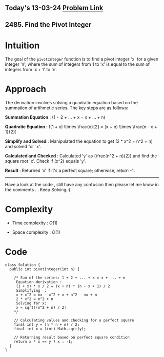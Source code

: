 ## Today's 13-03-24 [Problem Link](https://leetcode.com/problems/find-the-pivot-integer/description/?envType=daily-question&envId=2024-03-13)
## 2485. Find the Pivot Integer

# Intuition
<!-- Describe your first thoughts on how to solve this problem. -->
The goal of the `pivotInteger` function is to find a pivot integer 'x' for a given integer 'n', where the sum of integers from 1 to 'x' is equal to the sum of integers from 'x + 1' to 'n'.

# Approach
<!-- Describe your approach to solving the problem. -->
The derivation involves solving a quadratic equation based on the summation of arithmetic series. The key steps are as follows:

**Summation Equation** : \(1 + 2 + ... + x = x + ... + n\)

**Quadratic Equation** : \((1 + x) \times \frac{x}{2} = (x + n) \times \frac{n - x + 1}{2}\)

**Simplify and Solved** : Manipulated the equation to get \(2 * x^2 = n^2 + n\) and solved for 'x'.

**Calculated and Checked** : Calculated 'y' as \(\frac{n^2 + n}{2}\) and find the square root 'x'. Check if \(x^2\) equals 'y'.

**Result** : Returned 'x' if it's a perfect square; otherwise, return -1.

---
Have a look at the code , still have any confusion then please let me know in the comments ... Keep Solving.:)
# Complexity
- Time complexity : $O(1)$
<!-- Add your time complexity here, e.g. $$O(n)$$ -->

- Space complexity : $O(1)$
<!-- Add your space complexity here, e.g. $$O(n)$$ -->

# Code
```
class Solution {
  public int pivotInteger(int n) {

    /* Sum of the series: 1 + 2 + ... + x = x + ... + n
     Equation derivation :
     (1 + x) * x / 2 = (x + n) * (n - x + 1) / 2
     Simplifying  :
     x + x^2 = nx - x^2 + x + n^2 - nx + n
     2 * x^2 = n^2 + n
     Solving for x:
     x = sqrt((n^2 + n) / 2)
    */
    
    // Calculating values and checking for a perfect square
    final int y = (n * n + n) / 2;
    final int x = (int) Math.sqrt(y);
    
    // Returning result based on perfect square condition
    return x * x == y ? x : -1;
  }
}
```